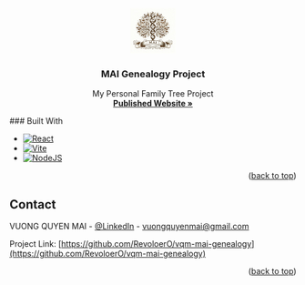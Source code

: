 <a id="readme-top"></a>
<!-- PROJECT LOGO -->
<br />
<div align="center">
  <a href="https://revoloero.github.io/vqm-mai-genealogy/">
    <img src="src\assets\mai-genealogy-icon.jpeg" alt="Logo" width="80" height="80">
  </a>
  <h3 align="center">MAI Genealogy Project</h3>
  <p align="center">
    My Personal Family Tree Project
    <br />
    <a href="https://revoloero.github.io/vqm-mai-genealogy/"><strong>Published Website »</strong></a>
    <br />
  </p>
</div>
### Built With

* [![React][React.js]][React-url]
* [![Vite][Vite.js]][Vite-url]
* [![NodeJS][Node.js]][Node-url]
  
<p align="right">(<a href="#readme-top">back to top</a>)</p>

## Contact

VUONG QUYEN MAI - [@LinkedIn](linkedin.com/in/vuong-quyen-mai/) - vuongquyenmai@gmail.com

Project Link: [https://github.com/RevoloerO/vqm-mai-genealogy](https://github.com/RevoloerO/vqm-mai-genealogy)

<p align="right">(<a href="#readme-top">back to top</a>)</p>

<!-- MARKDOWN LINKS & IMAGES -->
[React.js]: https://img.shields.io/badge/React-20232A?style=for-the-badge&logo=react&logoColor=61DAFB
[React-url]: https://reactjs.org/
[Vite.js]: https://img.shields.io/badge/Vite-B73BFE?style=for-the-badge&logo=vite&logoColor=FFD62E 
[Vite-url]: https://vite.dev/
[Node.js]: https://img.shields.io/badge/Node%20js-339933?style=for-the-badge&logo=nodedotjs&logoColor=white
[Node-url]: https://nodejs.org/en
